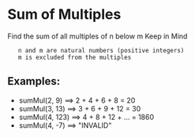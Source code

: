<h1>Sum of Multiples</h1>

<p> Find the sum of all multiples of n below m
   Keep in Mind
   
       n and m are natural numbers (positive integers)
       m is excluded from the multiples
</p>
<h2>Examples:</h2>

<ul>
<li>sumMul(2, 9)   ==> 2 + 4 + 6 + 8 = 20</li>
<li>sumMul(3, 13)  ==> 3 + 6 + 9 + 12 = 30</li>
<li>sumMul(4, 123) ==> 4 + 8 + 12 + ... = 1860</li>
<li>sumMul(4, -7)  ==> "INVALID"</li>
</ul>

